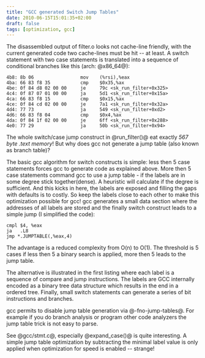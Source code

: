 ```yaml
---
title: "GCC generated Switch Jump Tables"
date: 2010-06-15T15:01:35+02:00
draft: false
tags: [optimization, gcc]
---
```


The disassembled output of filter.o looks not cache-line friendly, with the
current generated code two cache-lines must be hit -- at least. A switch
statement with two case statements is translated into a sequence of conditional
branches like this (arch: @x86\_64@):



```
4b8: 8b 06                 mov    (%rsi),%eax
4ba: 66 83 f8 35           cmp    $0x35,%ax
4be: 0f 84 d8 02 00 00     je     79c <sk_run_filter+0x325>
4c4: 0f 87 07 01 00 00     ja     5d1 <sk_run_filter+0x15a>
4ca: 66 83 f8 15           cmp    $0x15,%ax
4ce: 0f 84 cd 02 00 00     je     7a1 <sk_run_filter+0x32a>
4d4: 77 73                 ja     549 <sk_run_filter+0xd2>
4d6: 66 83 f8 04           cmp    $0x4,%ax
4da: 0f 84 1f 02 00 00     je     6ff <sk_run_filter+0x288>
4e0: 77 29                 ja     50b <sk_run_filter+0x94>

```

The whole switch/case jump construct in @run\_filter()@ eat exactly *567 byte .text memory*! But
why does gcc not generate a jump table (also known as branch table)?


The basic gcc algorithm for switch constructs is simple: less then 5 case
statements forces gcc to generate code as explained above. More then 5 case
statements command gcc to use a jump table - if the labels are in some degree
stick together(dense). A heuristic will calculate if the degree is sufficient.
And this kicks in here, the labels are exposed and filling the gaps with
defaults is to costly. So keep the labels close to each other to make this
optimization possible for gcc! gcc generates a small data section where the
addresses of all labels are stored and the finally switch construct leads to a
simple jump (I simplified the code):



```
cmpl $4, %eax
ja   .L8
jmp *.JUMPTABLE(,%eax,4)

```

The advantage is a reduced complexity from O(n) to O(1). The threshold is 5
cases if less then 5 a binary search is applied, more then 5 leads to the jump
table.


The alternative is illustrated in the first listing where each label is a
sequence of compare and jump instructions. The labels are GCC internally
encoded as a binary tree data structure which results in the end in a ordered
tree. Finally, small switch statements can generate a series of bit
instructions and branches.


gcc permits to disable jump table generation via @-fno-jump-tables@. For
example if you do branch analysis or program other code analyzers the jump
table trick is not easy to parse.


See @gcc/stmt.c@, especially @expand\_case()@ is quite interesting. A simple
jump table optimization by subtracting the minimal label value is only applied
when optimization for speed is enabled -- strange!


